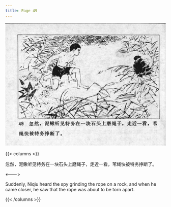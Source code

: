 ```yaml
---
title: Page 49
---
```


![niqiu page](./../../images/niqiu/seifert0397_nqkg_0053_049.jpg)

{{< columns >}}

忽然，泥鳅听见特务在一块石头上磨绳子，走近一看，苇绳快被特务挣断了。

<--->

Suddenly, Niqiu heard the spy grinding the rope on a rock, and when he came closer, he saw that the rope was about to be torn apart.

{{< /columns >}}
